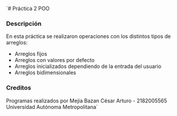`# Práctica 2 POO
### Descripción
En esta práctica se realizaron operaciones con los distintos tipos de arreglos:
- Arreglos fijos
- Arreglos con valores por defecto
- Arreglos inicializados dependiendo de la entrada del usuario
- Arreglos bidimensionales

### Creditos
Programas realizados por Mejia Bazan César Arturo - 2182005565
Universidad Autónoma Metropolitana`